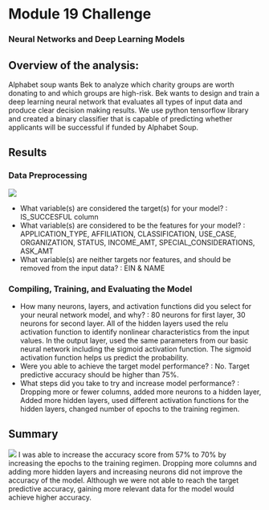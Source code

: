 # Module 19 Challenge
### Neural Networks and Deep Learning Models
 
## Overview of the analysis: 
Alphabet soup wants Bek to analyze which charity groups are worth donating to and which groups are high-risk.
Bek wants to design and train a deep learning neural network that evaluates all types of input data and produce clear decision making results.
We use python tensorflow library and created a binary classifier that is capable of predicting whether applicants will be successful if funded by Alphabet Soup.

## Results

### Data Preprocessing
![](/Users/iralee/Module_19/Neural_Network_Charity_Analysis/Resources/df.png)

- What variable(s) are considered the target(s) for your model? : IS_SUCCESFUL column
- What variable(s) are considered to be the features for your model? : APPLICATION_TYPE, AFFILIATION, CLASSIFICATION, USE_CASE, ORGANIZATION, STATUS, INCOME_AMT, SPECIAL_CONSIDERATIONS, ASK_AMT
- What variable(s) are neither targets nor features, and should be removed from the input data? : EIN & NAME

### Compiling, Training, and Evaluating the Model
- How many neurons, layers, and activation functions did you select for your neural network model, and why?
: 80 neurons for first layer, 30 neurons for second layer. All of the hidden layers used the relu activation function to identify nonlinear characteristics from the input values. In the output layer, used the same parameters from our basic neural network including the sigmoid activation function. The sigmoid activation function helps us predict the probability.
- Were you able to achieve the target model performance? 
: No. Target predictive accuracy should be higher than 75%.
- What steps did you take to try and increase model performance?
: Dropping more or fewer columns, added more neurons to a hidden layer, Added more hidden layers, used different activation functions for the hidden layers, changed number of epochs to the training regimen.

## Summary 
![](/Users/iralee/Module_19/Neural_Network_Charity_Analysis/Resources/optimized.png)
I was able to increase the accuracy score from 57% to 70% by increasing the epochs to the training regimen.
Dropping more columns and adding more hidden layers and increasing neurons did not improve the accuracy of the model. Although we were not able to reach the target predictive accuracy, gaining more relevant data for the model would achieve higher accuracy. 